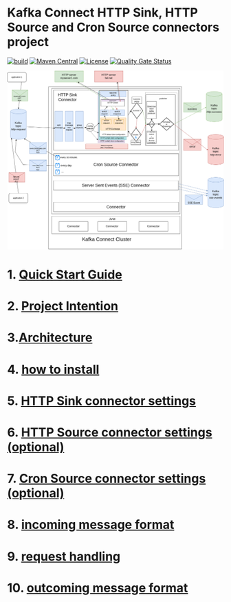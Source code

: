 # Kafka Connect HTTP Sink, HTTP Source and Cron Source connectors project

[![build](https://github.com/clescot/kafka-connect-http/workflows/build/badge.svg)](https://github.com/clescot/kafka-connect-http/actions/workflows/build.yaml)
[![Maven Central](https://maven-badges.herokuapp.com/maven-central/io.github.clescot/kafka-connect-http/badge.svg)](https://maven-badges.herokuapp.com/maven-central/io.github.clescot/kafka-connect-http)
[![License](https://img.shields.io/badge/License-Apache%202.0-blue.svg)](LICENSE)
[![Quality Gate Status](https://sonarcloud.io/api/project_badges/measure?project=clescot_kafka-connect-http&metric=alert_status)](https://sonarcloud.io/summary/new_code?id=clescot_kafka-connect-http)

![Architecture](docs/images/architecture_options_2.drawio.png)

# 1. [Quick Start Guide](docs/quick_start.md)
# 2. [Project Intention](docs/project_intention.md)
# 3.[Architecture](docs/architecture.md)
# 4. [how to install](docs/install.md)
# 5. [HTTP Sink connector settings](docs/http_sink_connector_settings.md)
# 6. [HTTP Source connector settings (optional)](docs/http_source_connector_settings.md)
# 7. [Cron Source connector settings (optional)](docs/cron_source_connector_settings.md)
# 8. [incoming message format](docs/incoming_message_format.md)
# 9. [request handling](docs/request_handling.md)
# 10. [outcoming message format](docs/outcoming_message_format.md)






